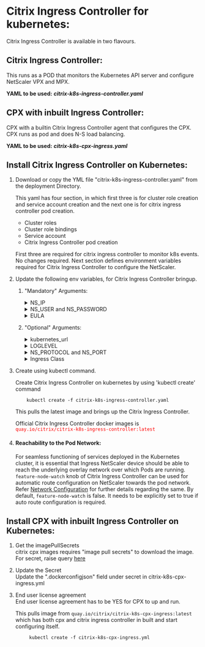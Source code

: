 # Citrix Ingress Controller for kubernetes:
Citrix Ingress Controller is available in two flavours.
## Citrix Ingress Controller:
This runs as a POD that monitors the Kubernetes API server and configure NetScaler VPX and MPX. 

**YAML to be used:** ***citrix-k8s-ingress-controller.yaml***
## CPX with inbuilt Ingress Controller:
CPX with a builtin Citrix Ingress Controller agent that configures the CPX. CPX runs as pod and does N-S load balancing. 

**YAML to be used:** ***citrix-k8s-cpx-ingress.yaml***


## Install Citrix Ingress Controller on Kubernetes:
 1. Download or copy the YML file "citrix-k8s-ingress-controller.yaml" from the deployment Directory.
                        
    This yaml has four section, in which first three is for cluster role creation and service account creation and the 
    next one is for citrix ingress controller pod creation. 
    * Cluster roles
    * Cluster role bindings
    * Service account
    * Citrix Ingress Controller pod creation
   
    First three are required for citrix ingress controller to monitor k8s events. No changes required.
    Next section defines environment variables required for Citrix Ingress Controller to configure the NetScaler.

 2. Update the following env variables, for Citrix Ingress Controller bringup.

    1. "Mandatory" Arguments:
       <details>
       <summary>NS_IP</summary>

         This is must for Citrix Ingress Controller to configure the NetScaler appliance. Provide,
         ```
            NSIP for standalone NetScaler  
            SNIP for HA (Management access has to be enabled) 
            CLIP for Cluster
         
         ```
       </details>
       <details>
       <summary>NS_USER and NS_PASSWORD</summary>

         This is for authenticating with NetScaler if it has non default username and password. We can directly pass username/password or use Kubernetes secrets.
         Given Yaml uses k8s secrets. Following steps helps to create secrets to be used in yaml.

         Create secrets on Kubernetes for NS_USER and NS_PASSWORD
         Kubernetes secrets can be created by using 'kubectl create secret'.  

                 kubectl create secret  generic nslogin --from-literal=username='nsroot' --from-literal=password='nsroot'

         >**Note:** If you are using different secret name rather than nslogin, you have to update the "name" field in the yaml. 

       </details>
       <details>
       <summary>EULA</summary>

         This is end user license agreement which has to be YES for Citrix Ingress Controller to up and run.
                
       </details>
    2. "Optional" Arguments:

       <details>
       <summary>kubernetes_url</summary>

         This is an optional field for Citrix Ingress Controller to register for events. If user did not specify it explictly, citrix ingress controller use internal KubeAPIServer IP. 
   
       </details>
       <details>
       <summary>LOGLEVEL</summary>

         This is used for controlling the logs generated from Citrix Ingress Controller. Following options are available. By default log level is DEBUG. 
         * CRITICAL 
         * ERROR
         * WARNING
         * INFO
         * DEBUG
       </details>
       <details>

       <summary>NS_PROTOCOL and NS_PORT</summary>
                                
         These enviornment variables defines protocol and port used by Citrix Ingress Controller  to communicate with NetScaler.

         By default NS_PROTOCOL is https and NS_PORT is 443. Other option is to use HTTP and port 80. 
       </details>
       <details>
       <summary>Ingress Class</summary>

         [Ingress class](../../docs/ingress-class.md) is used when multiple Ingress Loadbalancers are used to load balance different ingress resources. 

         Citrix Ingress Controller will configure NetScaler only with the ingress classes listed under --ingress-classes

                     args:
                          - --ingress-classes
                                Citrix

         Ingress resources should have the same class mentioned:

                    annotations:
                          kubernetes.io/ingress.class: "Citrix"

3. Create using kubectl command. 

   Create Citrix Ingress Controller  on kubernetes by using 'kubectl create' command
        
           kubectl create -f citrix-k8s-ingress-controller.yaml

   This pulls the latest image and brings up the Citrix Ingress Controller.
                
   Official Citrix Ingress Controller docker images is <span style="color:red"> `quay.io/citrix/citrix-k8s-ingress-controller:latest` </span> 

4. #### Reachability to the Pod Network:
    For seamless functioning of services deployed in the Kubernetes cluster, it is essential that Ingress NetScaler device should be able to reach the underlying overlay network over which Pods are running. 
    `feature-node-watch` knob of Citrix Ingress Controller can be used for automatic route configuration on NetScaler towards the pod network. 
    Refer [Network Configuration](../../docs/network-config.md) for further details regarding the same. 
    By default, `feature-node-watch` is false. It needs to be explicitly set to true if auto route configuration is required.

## Install CPX with inbuilt Ingress Controller on Kubernetes:
   1. Get the imagePullSecrets <br/>
      citrix cpx images requires "image pull secrets" to download the image.<br/>
      For secret, raise query [here](https://netscalercpx.slack.com/messages/C285PG1RU) <br/>
   2. Update the Secret <br/> 
      Update the ".dockerconfigjson" field under secret in citrix-k8s-cpx-ingress.yml <br/>
   3. End user license agreement <br/>
      End user license agreement has to be YES for CPX to up and run. <br/>

      This pulls image from `quay.io/citrix/citrix-k8s-cpx-ingress:latest` which has both cpx and citrix ingress controller in built and start configuring itself.
      ```
           kubectl create -f citrix-k8s-cpx-ingress.yml
      ```
